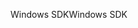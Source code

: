 <span data-ttu-id="1360d-101">Windows SDK</span><span class="sxs-lookup"><span data-stu-id="1360d-101">Windows SDK</span></span>